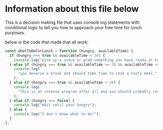 # Information about this file below

This is a decision making file that uses console.log statements with conditional logic to tell you how to approach your free time for lunch purposes.

below is the code that made that all work:

```javascript
const whatToDoForLunch = function (hungry, availableTime) {
  if (hungry === true && availableTime < 20) {
    console.log("pick up a snack or grab something you have ready at home.");
  } else if (hungry === true && availableTime >= 20 && availableTime <= 30) {
    console.log(
      "you deserve a break and should take time to cook a tasty meal."
    );
  } else if (hungry === true && availableTime > 30) {
    console.log(
      "this is an intense program after all and you should probably reconsider."
    );
  } else if (hungry === false) {
    console.log("Wait until your hungry");
  } else {
    console.log("I don't know what to do!");
  }
};
```
